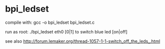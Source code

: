 bpi_ledset
==========

compile with:
gcc -o bpi_ledset bpi_ledset.c

run as root:
./bpi_ledset eth0 [0|1]
to switch blue led [on|off]

see also http://forum.lemaker.org/thread-1057-1-1-switch_off_the_leds_.html
